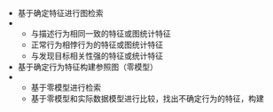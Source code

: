 + 基于确定特征进行图检索
+ + 与描述行为相同一致的特征或图统计特征
  + 正常行为相悖行为的特征或图统计特征
  + 与发现目标相关性强的特征或统计特征
+ 基于确定行为特征构建参照图（零模型）
+ + 基于零模型进行检索
  + 基于零模型和实际数据模型进行比较，找出不确定行为的特征，构建